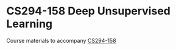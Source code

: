 # CS294-158 Deep Unsupervised Learning

Course materials to accompany [CS294-158](https://sites.google.com/view/berkeley-cs294-158-sp19/home)
